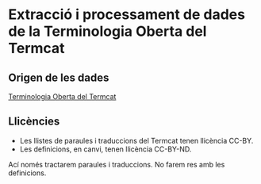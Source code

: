 # Extracció i processament de dades de la Terminologia Oberta del Termcat
## Origen de les dades

[Terminologia Oberta del Termcat](https://www.termcat.cat/ca/terminologia-oberta)

## Llicències

* Les llistes de paraules i traduccions del Termcat tenen llicència CC-BY.
* Les definicions, en canvi, tenen llicència CC-BY-ND. 

Ací només tractarem paraules i traduccions. No farem res amb les definicions. 
